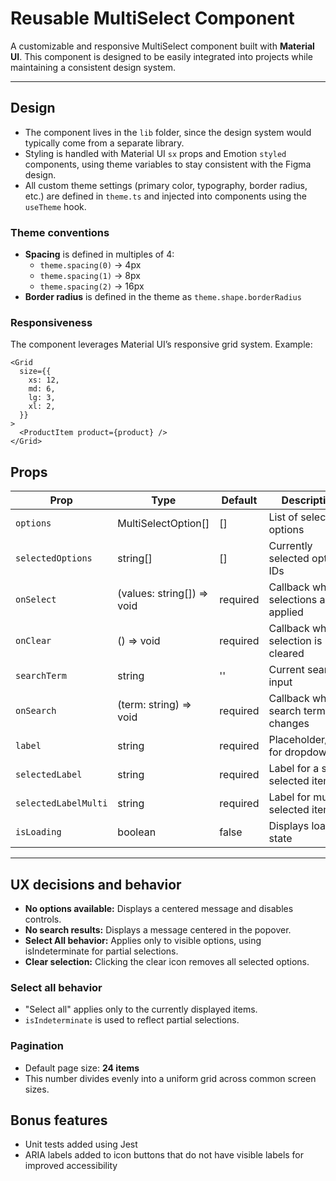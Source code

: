 # Reusable MultiSelect Component

A customizable and responsive MultiSelect component built with **Material UI**. This component is designed to be easily integrated into projects while maintaining a consistent design system.

---

## Design

- The component lives in the `lib` folder, since the design system would typically come from a separate library.
- Styling is handled with Material UI `sx` props and Emotion `styled` components, using theme variables to stay consistent with the Figma design.
- All custom theme settings (primary color, typography, border radius, etc.) are defined in `theme.ts` and injected into components using the `useTheme` hook.

### Theme conventions

- **Spacing** is defined in multiples of 4:
  - `theme.spacing(0)` → 4px
  - `theme.spacing(1)` → 8px
  - `theme.spacing(2)` → 16px
- **Border radius** is defined in the theme as `theme.shape.borderRadius`

### Responsiveness

The component leverages Material UI’s responsive grid system. Example:

```tsx
<Grid
  size={{
    xs: 12,
    md: 6,
    lg: 3,
    xl: 2,
  }}
>
  <ProductItem product={product} />
</Grid>
```

## Props

| Prop                 | Type                       | Default  | Description                          |
| -------------------- | -------------------------- | -------- | ------------------------------------ |
| `options`            | MultiSelectOption[]        | []       | List of selectable options           |
| `selectedOptions`    | string[]                   | []       | Currently selected option IDs        |
| `onSelect`           | (values: string[]) => void | required | Callback when selections are applied |
| `onClear`            | () => void                 | required | Callback when selection is cleared   |
| `searchTerm`         | string                     | ''       | Current search input                 |
| `onSearch`           | (term: string) => void     | required | Callback when search term changes    |
| `label`              | string                     | required | Placeholder/label for dropdown       |
| `selectedLabel`      | string                     | required | Label for a single selected item     |
| `selectedLabelMulti` | string                     | required | Label for multiple selected items    |
| `isLoading`          | boolean                    | false    | Displays loading state               |

---

## UX decisions and behavior

- **No options available:** Displays a centered message and disables controls.
- **No search results:** Displays a message centered in the popover.
- **Select All behavior:** Applies only to visible options, using isIndeterminate for partial selections.
- **Clear selection:** Clicking the clear icon removes all selected options.

### Select all behavior

- "Select all" applies only to the currently displayed items.
- `isIndeterminate` is used to reflect partial selections.

### Pagination

- Default page size: **24 items**
- This number divides evenly into a uniform grid across common screen sizes.

## Bonus features

- Unit tests added using Jest
- ARIA labels added to icon buttons that do not have visible labels for improved accessibility
